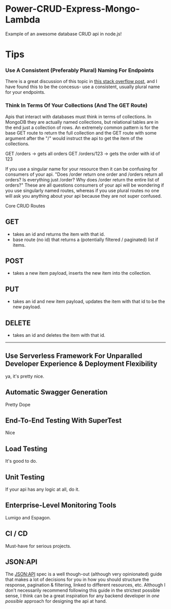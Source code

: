 # Power-CRUD-Express-Mongo-Lambda
Example of an awesome database CRUD api in node.js!

# Tips


### Use A Consistent (Preferably Plural) Naming For Endpoints

There is a great discussion of this topic in [this stack overflow post](https://stackoverflow.com/questions/6845772/rest-uri-convention-singular-or-plural-name-of-resource-while-creating-it), and I have found this to be the concesus- use a consistent, usually plural name for your endpoints.


### Think In Terms Of Your Collections (And The GET Route)
Apis that interact with databases must think in terms of collections. In MongoDB they are actually named collections, but relational tables are in the end just a collection of rows. An extremely common pattern is for the base GET route to return the full collection and the GET route with some argument after the "/" would instruct the api to get the item of the collections.

GET  /orders        -> gets all orders
GET  /orders/123    -> gets the order with id of 123

If you use a singular name for your resource then it can be confusing for consumers of your api. "Does /order return one order and /orders return all orders? Is everything just /order? Why does /order return the entire list of orders?" These are all questions consumers of your api will be wondering if you use singularly named routes, whereas if you use plural routes no one will ask you anything about your api because they are not super confused.


Core CRUD Routes

## GET
  - takes an id and returns the item with that id.
  - base route (no id) that returns a (potentially filtered / paginated) list if items.
  
## POST
  - takes a new item payload, inserts the new item into the collection.

## PUT
  - takes an id and new item payload, updates the item with that id to be the new payload.

## DELETE
  - takes an id and deletes the item with that id.

---

## Use Serverless Framework For Unparalled Developer Experience & Deployment Flexibility
ya, it's pretty nice.

## Automatic Swagger Generation
Pretty Dope

## End-To-End Testing With SuperTest
Nice

## Load Testing
It's good to do.

## Unit Testing
If your api has any logic at all, do it.

## Enterprise-Level Monitoring Tools
Lumigo and Espagon.

## CI / CD
Must-have for serious projects.

## JSON:API
The [JSON:API](https://jsonapi.org/) spec is a well though-out (although very opinionated) guide that makes a lot of decisions for you in how you should structure the response, pagination & filtering, linked to different resources, etc. Although I don't necessarily recommend following this guide in the strictest possible sense, I think can be a great inspiration for any backend developer in _one possible_ approach for designing the api at hand.
